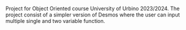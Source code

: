 Project for Object Oriented course University of Urbino 2023/2024.
The project consist of a simpler version of Desmos where the user can input multiple single and two variable function. 
